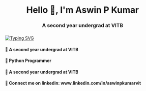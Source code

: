 <h1 align="center">Hello 👋, I'm Aswin P Kumar</h1>
<h3 align="center">A second year undergrad at VITB</h3>
<h3 align="center">     </h3>
<h3 align="center">     </h3>





[![Typing SVG](https://readme-typing-svg.demolab.com?font=Cabin&weight=600&size=44&duration=2500&pause=750&vCenter=true&width=435&lines=Flutter+Developer;AIML+Engineer;Python;Kotlin;OpenCV;TensorFlow)](https://git.io/typing-svg)

  


<h4> 🎯 A second year undergrad at VITB </h4>
<h4> 🐍 Python Programmer </h4>
<h4> 🎯 A second year undergrad at VITB</h4>
<h4> 🔗 Connect me on linkedin: www.linkedin.com/in/aswinpkumarvit </h4>

<!---
AswinPKumar01/AswinPKumar01 is a ✨ special ✨ repository because its `README.md` (this file) appears on your GitHub profile.
You can click the Preview link to take a look at your changes.
--->
